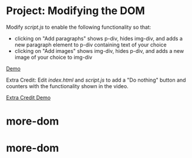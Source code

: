 # Project: Modifying the DOM

Modify _script.js_ to enable the following functionality so that:
 * clicking on "Add paragraphs" shows p-div, hides img-div, and adds a new paragraph element to p-div containing text of your choice
 * clicking on "Add images" shows img-div, hides p-div, and adds a new image of your choice to img-div

[Demo](https://drive.google.com/file/d/1MB1o5nwuAihM6Cy1LkSEtVkTFK79ovao/view?usp=sharing)

Extra Credit: Edit _index.html_ and _script.js_ to add a "Do nothing" button and counters with the functionality shown in the video.

[Extra Credit Demo](https://drive.google.com/file/d/1gLIdnHSvQjmY7zzNiZh3Bf80cOg6vs1I/view?usp=sharing)
# more-dom
# more-dom
